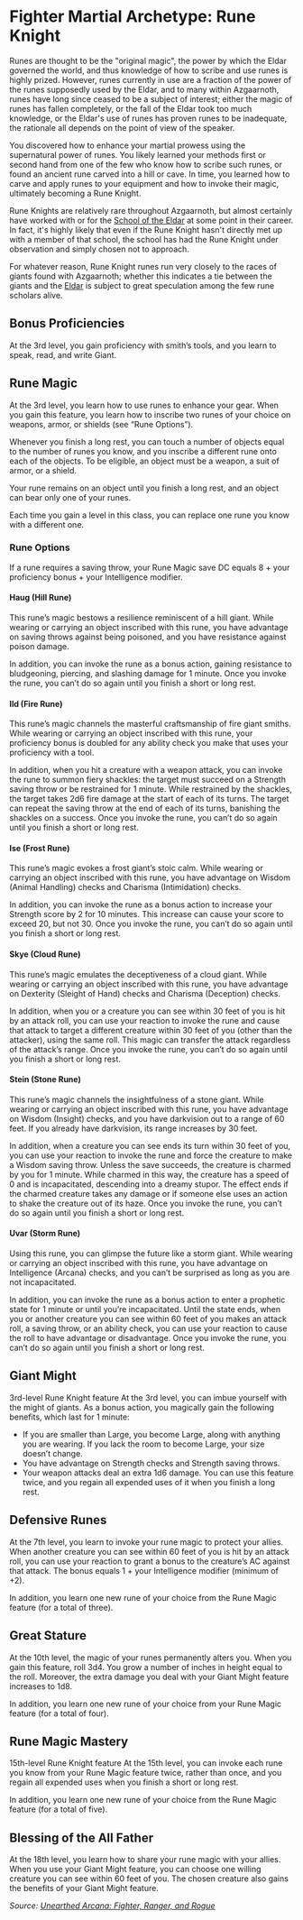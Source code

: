 # Fighter Martial Archetype: Rune Knight
Runes are thought to be the "original magic", the power by which the Eldar governed the world, and thus knowledge of how to scribe and use runes is highly prized. However, runes currently in use are a fraction of the power of the runes supposedly used by the Eldar, and to many within Azgaarnoth, runes have long since ceased to be a subject of interest; either the magic of runes has fallen completely, or the fall of the Eldar took too much knowledge, or the Eldar's use of runes has proven runes to be inadequate, the rationale all depends on the point of view of the speaker.

You discovered how to enhance your martial prowess using the supernatural power of runes. You likely learned your methods first or second hand from one of the few who know how to scribe such runes, or found an ancient rune carved into a hill or cave. In time, you learned how to carve and apply runes to your equipment and how to invoke their magic, ultimately becoming a Rune Knight.

Rune Knights are relatively rare throughout Azgaarnoth, but almost certainly have worked with or for the [School of the Eldar](/Organizations/MageSchools/SchoolOfTheEldar.md) at some point in their career. In fact, it's highly likely that even if the Rune Knight hasn't directly met up with a member of that school, the school has had the Rune Knight under observation and simply chosen not to approach.

For whatever reason, Rune Knight runes run very closely to the races of giants found with Azgaarnoth; whether this indicates a tie between the giants and the [Eldar](/Races/Eldar.md) is subject to great speculation among the few rune scholars alive.

## Bonus Proficiencies
At the 3rd level, you gain proficiency with smith’s tools, and you learn to speak, read, and write Giant.

## Rune Magic
At the 3rd level, you learn how to use runes to enhance your gear. When you gain this feature, you learn how to inscribe two runes of your choice on weapons, armor, or shields (see “Rune Options”).

Whenever you finish a long rest, you can touch a number of objects equal to the number of runes you know, and you inscribe a different rune onto each of the objects. To be eligible, an object must be a weapon, a suit of armor, or a shield.

Your rune remains on an object until you finish a long rest, and an object can bear only one of your runes.

Each time you gain a level in this class, you can replace one rune you know with a different one.

### Rune Options
If a rune requires a saving throw, your Rune Magic save DC equals 8 + your proficiency bonus + your Intelligence modifier.

#### Haug (Hill Rune)
This rune’s magic bestows a resilience reminiscent of a hill giant. While wearing or carrying an object inscribed with this rune, you have advantage on saving throws against being poisoned, and you have resistance against poison damage.

In addition, you can invoke the rune as a bonus action, gaining resistance to bludgeoning, piercing, and slashing damage for 1 minute. Once you invoke the rune, you can’t do so again until you finish a short or long rest.

#### Ild (Fire Rune)
This rune’s magic channels the masterful craftsmanship of fire giant smiths. While wearing or carrying an object inscribed with this rune, your proficiency bonus is doubled for any ability check you make that uses your proficiency with a tool.

In addition, when you hit a creature with a weapon attack, you can invoke the rune to summon fiery shackles: the target must succeed on a Strength saving throw or be restrained for 1 minute. While restrained by the shackles, the target takes 2d6 fire damage at the start of each of its turns. The target can repeat the saving throw at the end of each of its turns, banishing the shackles on a success. Once you invoke the rune, you can’t do so again until you finish a short or long rest.

#### Ise (Frost Rune)
This rune’s magic evokes a frost giant’s stoic calm. While wearing or carrying an object inscribed with this rune, you have advantage on Wisdom (Animal Handling) checks and Charisma (Intimidation) checks.

In addition, you can invoke the rune as a bonus action to increase your Strength score by 2 for 10 minutes. This increase can cause your score to exceed 20, but not 30. Once you invoke the rune, you can’t do so again until you finish a short or long rest.

#### Skye (Cloud Rune)
This rune’s magic emulates the deceptiveness of a cloud giant. While wearing or carrying an object inscribed with this rune, you have advantage on Dexterity (Sleight of Hand) checks and Charisma (Deception) checks.

In addition, when you or a creature you can see within 30 feet of you is hit by an attack roll, you can use your reaction to invoke the rune and cause that attack to target a different creature within 30 feet of you (other than the attacker), using the same roll. This magic can transfer the attack regardless of the attack’s range. Once you invoke the rune, you can’t do so again until you finish a short or long rest.

#### Stein (Stone Rune)
This rune’s magic channels the insightfulness of a stone giant. While wearing or carrying an object inscribed with this rune, you have advantage on Wisdom (Insight) checks, and you have darkvision out to a range of 60 feet. If you already have darkvision, its range increases by 30 feet.

In addition, when a creature you can see ends its turn within 30 feet of you, you can use your reaction to invoke the rune and force the creature to make a Wisdom saving throw. Unless the save succeeds, the creature is charmed by you for 1 minute. While charmed in this way, the creature has a speed of 0 and is incapacitated, descending into a dreamy stupor. The effect ends if the charmed creature takes any damage or if someone else uses an action to shake the creature out of its haze. Once you invoke the rune, you can’t do so again until you finish a short or long rest.

#### Uvar (Storm Rune)
Using this rune, you can glimpse the future like a storm giant. While wearing or carrying an object inscribed with this rune, you have advantage on Intelligence (Arcana) checks, and you can’t be surprised as long as you are not incapacitated.

In addition, you can invoke the rune as a bonus action to enter a prophetic state for 1 minute or until you’re incapacitated. Until the state ends, when you or another creature you can see within 60 feet of you makes an attack roll, a saving throw, or an ability check, you can use your reaction to cause the roll to have advantage or disadvantage. Once you invoke the rune, you can’t do so again until you finish a short or long rest.

## Giant Might
3rd-level Rune Knight feature
At the 3rd level, you can imbue yourself with the might of giants. As a bonus action, you magically gain the following benefits, which last for 1 minute:
* If you are smaller than Large, you become Large, along with anything you are wearing. If you lack the room to become Large, your size doesn’t change.
* You have advantage on Strength checks and Strength saving throws.
* Your weapon attacks deal an extra 1d6 damage.
You can use this feature twice, and you regain all expended uses of it when you finish a long rest.

## Defensive Runes
At the 7th level, you learn to invoke your rune magic to protect your allies. When another creature you can see within 60 feet of you is hit by an attack roll, you can use your reaction to grant a bonus to the creature’s AC against that attack. The bonus equals 1 + your Intelligence modifier (minimum of +2).

In addition, you learn one new rune of your choice from the Rune Magic feature (for a total of three).

## Great Stature
At the 10th level, the magic of your runes permanently alters you. When you gain this feature, roll 3d4. You grow a number of inches in height equal to the roll. Moreover, the extra damage you deal with your Giant Might feature increases to 1d8.

In addition, you learn one new rune of your choice from your Rune Magic feature (for a total of four).

## Rune Magic Mastery
15th-level Rune Knight feature
At the 15th level, you can invoke each rune you know from your Rune Magic feature twice, rather than once, and you regain all expended uses when you finish a short or long rest.

In addition, you learn one new rune of your choice from the Rune Magic feature (for a total of five).

## Blessing of the All Father
At the 18th level, you learn how to share your rune magic with your allies. When you use your Giant Might feature, you can choose one willing creature you can see within 60 feet of you. The chosen creature also gains the benefits of your Giant Might feature.

*Source: [Unearthed Arcana: Fighter, Ranger, and Rogue](https://dnd.wizards.com/articles/unearthed-arcana/fighter-ranger-rogue)*